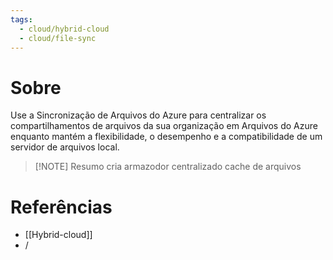 ```yaml
---
tags:
  - cloud/hybrid-cloud
  - cloud/file-sync
---
```


# Sobre
Use a Sincronização de Arquivos do Azure para centralizar os compartilhamentos de arquivos da sua organização em Arquivos do Azure enquanto mantém a flexibilidade, o desempenho e a compatibilidade de um servidor de arquivos local.

> [!NOTE] Resumo
> cria armazodor centralizado cache de arquivos

# Referências
* [[Hybrid-cloud]]
* /
